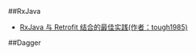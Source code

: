 ##RxJava

* [RxJava 与 Retrofit 结合的最佳实践(作者：tough1985)](http://gank.io/post/56e80c2c677659311bed9841)


##Dagger